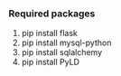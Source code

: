 ### Required packages

1. pip install flask
1. pip install mysql-python
1. pip install sqlalchemy
1. pip install PyLD